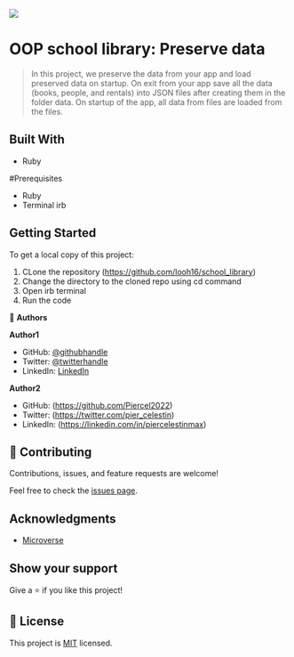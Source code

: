![](https://img.shields.io/badge/Microverse-blueviolet)

# OOP school library: Preserve data

> In this project,  we preserve the data from your app and load preserved data on startup.
 On exit from your app save all the data (books, people, and rentals) into JSON files after creating them in the folder data.
On startup of the app, all data from files are loaded from the files.


## Built With

- Ruby

#Prerequisites
- Ruby
- Terminal irb

## Getting Started

To get a local copy of this project:
1. CLone the repository (https://github.com/looh16/school_library)
2. Change the directory to the cloned repo using cd command
3. Open irb terminal
4. Run the code


👤 **Authors**

**Author1**
- GitHub: [@githubhandle](https://github.com/looh16)
- Twitter: [@twitterhandle](https://twitter.com/custodiolanga1)
- LinkedIn: [LinkedIn](https://www.linkedin.com/in/custodio-serafim)

**Author2**

- GitHub: (https://github.com/Piercel2022)
- Twitter: (https://twitter.com/pier_celestin)
- LinkedIn: (https://linkedin.com/in/piercelestinmax)

## 🤝 Contributing

Contributions, issues, and feature requests are welcome!

Feel free to check the [issues page](https://github.com/looh16/school_library/issues).


## Acknowledgments

- [Microverse](https://www.microverse.org/)


## Show your support

Give a ⭐️ if you like this project!


## 📝 License

This project is [MIT](./MIT.md) licensed.
